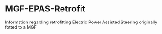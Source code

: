 # MGF-EPAS-Retrofit
Information regarding retrofitting Electric Power Assisted Steering originally fotted to a MGF
